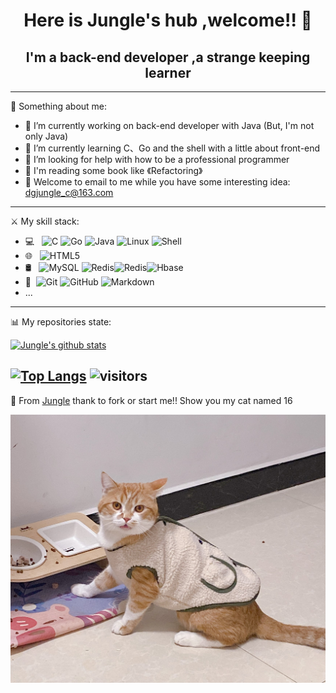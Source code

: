 # <center>Here is Jungle's hub ,welcome!! 👋</center>  


##  <center> I'm a back-end developer ,a strange keeping learner </center>

------

:information_desk_person:  Something about me:

 - 🔭 I’m currently working on back-end developer with Java (But, I'm not only Java)
 - 🌱 I’m currently learning C、Go and the shell with a little about front-end 
 - 🤔 I’m looking for help with how to be a professional programmer
 - :book: I'm reading some book like 《Refactoring》
 - :email: Welcome to email to me while you have some interesting idea: dgjungle_c@163.com

------

:crossed_swords: My skill stack:

- 💻 &#160; ![C](https://img.shields.io/badge/C-99-red)
![Go](https://img.shields.io/badge/Go-Lang-green)
![Java](https://img.shields.io/badge/-Java-333333?style=flat&logo=Java&logoColor=007396)
![Linux](https://img.shields.io/badge/-Linux-333333?style=flat&logo=Linux&logoColor=FCC624)
![Shell](https://img.shields.io/badge/Bash-Shell-lightgrey)
- 🌐 &#160; ![HTML5](https://img.shields.io/badge/-HTML5-333333?style=flat&logo=HTML5)
- 🛢 &#160; ![MySQL](https://img.shields.io/badge/-MySQL-333333?style=flat&logo=mysql)
![Redis](https://img.shields.io/badge/Redis-3-red)![Redis](https://img.shields.io/badge/MongoDB--red)![Hbase](https://img.shields.io/badge/Hbase--red)
- 🔧 &#160;![Git](https://img.shields.io/badge/-Git-333333?style=flat&logo=git)
![GitHub](https://img.shields.io/badge/-GitHub-333333?style=flat&logo=github)
![Markdown](https://img.shields.io/badge/-Markdown-333333?style=flat&logo=markdown)
- ...

------

:bar_chart:  My repositories state:

[![Jungle's github stats](https://github-readme-stats.vercel.app/api?username=dgjungleP&count_private=true&show_icons=true&show_owner=true)](https://github.com/dgjungleP)

[![Top Langs](https://github-readme-stats.vercel.app/api/top-langs/?username=dgjungleP&layout=compact)](https://github.com/dgjungleP)
![visitors](https://visitor-badge.glitch.me/badge?page_id=dgjungleP.dgjungleP)
------

:star2: From [Jungle](https://github.com/dgjungleP) thank to fork or start me!!   Show you my cat named 16

![16 picture](https://github.com/dgjungleP/dgjungleP/blob/main/resource/16_pictrue.jpg?raw=true)
<!--START_SECTION:waka-->
<!--END_SECTION:waka-->
